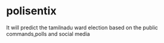 # polisentix
It will predict the tamilnadu ward election based on the public commands,polls and social media
